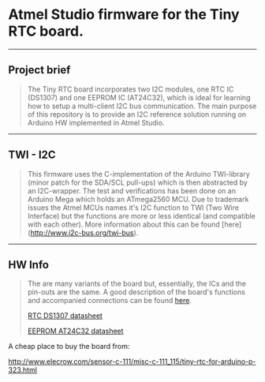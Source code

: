 # Atmel Studio firmware for the Tiny RTC board.
----

## Project brief
> The Tiny RTC board incorporates two I2C modules, one RTC IC (DS1307) and
> one EEPROM IC (AT24C32), which is ideal for learning how to setup a
> multi-client I2C bus communication. The main purpose of this repository is
> to provide an I2C reference solution running on Arduino HW implemented in
> Atmel Studio.

----
## TWI - I2C
> This firmware uses the C-implementation of the Arduino TWI-library (minor
> patch for the SDA/SCL pull-ups) which is then abstracted by an I2C-wrapper.
> The test and verifications has been done on an Arduino Mega which holds an
> ATmega2560 MCU. Due to trademark issues the Atmel MCUs names it's I2C function
> to TWI (Two Wire Interface) but the functions are more or less identical (and
> compatible with each other). More information about this can be found [here]
(http://www.i2c-bus.org/twi-bus).


----
## HW Info
> The are many variants of the board but, essentially, the ICs and the pin-outs
> are the same. A good description of the board's functions and accompanied
> connections can be found [here](http://www.hobbyist.co.nz/?q=real_time_clock).
> 
> 
> [RTC DS1307 datasheet](http://datasheets.maximintegrated.com/en/ds/DS1307.pdf)
> 
> 
> [EEPROM AT24C32 datasheet](http://www.atmel.com/images/doc0336.pdf)


A cheap place to buy the board from:


http://www.elecrow.com/sensor-c-111/misc-c-111_115/tiny-rtc-for-arduino-p-323.html
